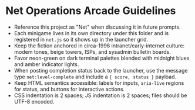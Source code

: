# Net Operations Arcade Guidelines

- Reference this project as "Net" when discussing it in future prompts.
- Each minigame lives in its own directory under this folder and is registered in `net.js` so it shows up in the launcher grid.
- Keep the fiction anchored in circa-1996 intranet/early-internet culture: modem tones, beige towers, ISPs, and sysadmin bulletin boards.
- Favor neon-green on dark terminal palettes blended with midnight blues and amber indicator lights.
- When posting completion status back to the launcher, use the message type `net:level-complete` and include a `{ score, status }` payload.
- Keep HTML semantics accessible: labels for inputs, `aria-live` regions for status, and buttons for interactive actions.
- CSS indentation is 2 spaces; JS indentation is 2 spaces; files should be UTF-8 encoded.

